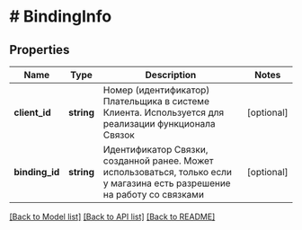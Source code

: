 # # BindingInfo

## Properties

Name | Type | Description | Notes
------------ | ------------- | ------------- | -------------
**client_id** | **string** | Номер (идентификатор) Плательщика в системе Клиента. Используется для реализации функционала Связок | [optional]
**binding_id** | **string** | Идентификатор Связки, созданной ранее. Может использоваться, только если у магазина есть разрешение на работу со связками | [optional]

[[Back to Model list]](../../README.md#models) [[Back to API list]](../../README.md#endpoints) [[Back to README]](../../README.md)
